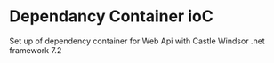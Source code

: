 # Dependancy Container ioC 
Set up of dependency container for Web Api with Castle Windsor .net framework 7.2 
